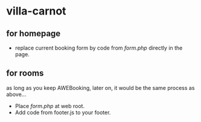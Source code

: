 # villa-carnot

## for homepage

- replace current booking form by code from _form.php_ directly in the page.

## for rooms 
as long as you keep AWEBooking, later on, it would be the same process as above...
- Place _form.php_ at web root.
- Add code from footer.js to your footer.

